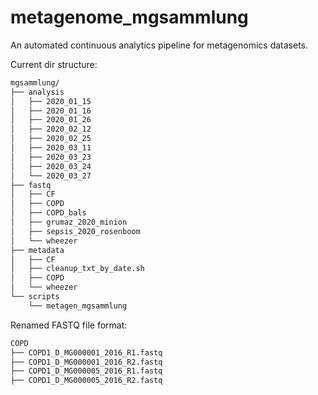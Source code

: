 # metagenome_mgsammlung
An automated continuous analytics pipeline for metagenomics datasets.

Current dir structure:
```bash
mgsammlung/
├── analysis
│   ├── 2020_01_15
│   ├── 2020_01_16
│   ├── 2020_01_26
│   ├── 2020_02_12
│   ├── 2020_02_25
│   ├── 2020_03_11
│   ├── 2020_03_23
│   ├── 2020_03_24
│   └── 2020_03_27
├── fastq
│   ├── CF
│   ├── COPD
│   ├── COPD_bals
│   ├── grumaz_2020_minion
│   ├── sepsis_2020_rosenboom
│   └── wheezer
├── metadata
│   ├── CF
│   ├── cleanup_txt_by_date.sh
│   ├── COPD
│   └── wheezer
└── scripts
    └── metagen_mgsammlung
```
Renamed FASTQ file format:
```bash
COPD
├── COPD1_D_MG000001_2016_R1.fastq
├── COPD1_D_MG000001_2016_R2.fastq
├── COPD1_D_MG000005_2016_R1.fastq
├── COPD1_D_MG000005_2016_R2.fastq
```
